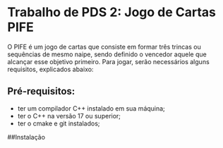 # Trabalho de PDS 2: Jogo de Cartas PIFE
O PIFE é um jogo de cartas que consiste em formar três trincas ou sequências de mesmo naipe, sendo definido o vencedor aquele que alcançar esse objetivo primeiro.
Para jogar, serão necessários alguns requisitos, explicados abaixo:

## Pré-requisitos:
- ter um compilador C++ instalado em sua máquina;
- ter o C++ na versão 17 ou superior;
- ter o cmake e git instalados;

##Instalação


